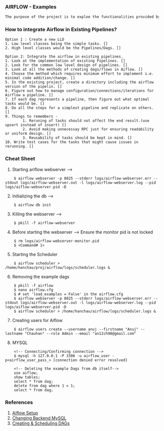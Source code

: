 ### AIRFLOW - Examples
```java
The purpose of the project is to exploe the functionalities provided by Airflow.
```


### How to integrate Airflow in Existing Pipelines?
```console
Option 1 : Create a new LLD
1. Low level classes being the simple tasks. []
2. High level classes would be the Pipelines/Dags. []
```
```
Option 2: Integrate the airflow in existing pipelines.
1. Look at the implementation of existing Pipelines. []
2. Look for the common low level design of pipelines. []
3. Look at all the methods of creating dags/flows in Aiflow. []
4. Choose the method which requires minimum effort to implement i.e. minimal code addition/change. []
5. In the existing project, create a directory including the airflow version of the pipelin. []
6. Figure out how to manage configuration/connections/iterations for Airflow a pipeline. []
7. If each dag represents a pipeline, then figure out what optimal tasks would be. []
8. Do all the steps for a simplest pipeline and replicate on others. []
9. Things to remembers - 
        1. Reruning of tasks should not affect the end result.(use upsert instead of insert) []
        2. Avoid making unnecessay RPC just for ensuring readability or uniform design. []
        3. Reusability of tasks should be kept in mind. []
10. Write test cases for the tasks that might cause issues in rerunning. []
```

### Cheat Sheet
1. Starting ariflow webserver --> 
```console
    $ airflow webserver -p 8025 --stderr logs/airflow-webserver.err --stdout logs/airflow-webserver.out -l logs/airflow-webserver.log --pid logs/aiflow-webserver.pid -D
```
2. Initializing the db -->
```console
    $ airflow db init
```
3. Killing the webserver -->
```console
    $ pkill -f airflow-webserver
```
4. Before starting the webserver --> Ensure the monitor pid is not locked
```console
    $ rm logs/airflow-webserver-monitor.pid
    $ <Command# 1>
```
5. Starting the Scheduler
```console
    $ airflow scheduler > /home/hanchau/proj/airflow/logs/scheduler.logs &
```
6. Removing the example dags
```console
    $ pkill -f airflow
    $ nano airflow.cfg
    $ # set 'load_examples = False' in the airflow.cfg
    $ airflow webserver -p 8025 --stderr logs/airflow-webserver.err --stdout logs/airflow-webserver.out -l logs/airflow-webserver.log --pid logs/aiflow-webserver.pid -D
    $ airflow scheduler > /home/hanchau/airflow/logs/scheduler.logs &

```
7. Creating users for Aiflow
```
    $ airflow users create --username anuj --firstname "Anuj" --lastname "Chauhan" --role Admin --email "an12ch98@gmail.com"
```
8. MYSQL
```
    <!-- Connecting/Confirming connection -->
    $ mysql -h 127.0.0.1 -P 3306 -u airflow_user -p<airflow_user_pass_> [connection denied error resolved]
    
    <!-- Deleting the example Dags from db itself-->
    use aiflow;
    show tables;
    select * from dag;
    delete from dag where 1 = 1;
    select * from dag;
```

### References
1. [Aiflow Setup](https://towardsdatascience.com/master-apache-airflow-how-to-install-and-setup-the-environment-in-10-minutes-61dad52d5239)
2. [Changing Backend MySQL](https://airflow.apache.org/docs/apache-airflow/stable/howto/set-up-database.html#other-configuration-options)
3. [Creating & Scheduling DAGs](https://airflow.apache.org/docs/apache-airflow/1.10.1/scheduler.html)


